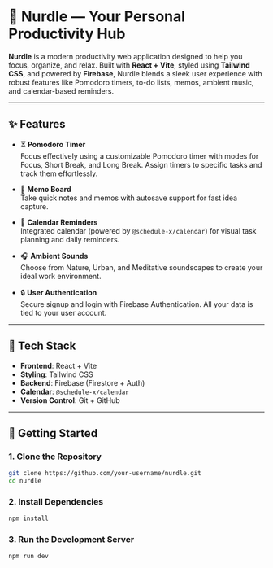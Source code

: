 # 🧠 Nurdle — Your Personal Productivity Hub

**Nurdle** is a modern productivity web application designed to help you focus, organize, and relax. Built with **React + Vite**, styled using **Tailwind CSS**, and powered by **Firebase**, Nurdle blends a sleek user experience with robust features like Pomodoro timers, to-do lists, memos, ambient music, and calendar-based reminders.

---

## ✨ Features

- ⏳ **Pomodoro Timer**  
  Focus effectively using a customizable Pomodoro timer with modes for Focus, Short Break, and Long Break. Assign timers to specific tasks and track them effortlessly.

- 📝 **Memo Board**  
  Take quick notes and memos with autosave support for fast idea capture.

- 📆 **Calendar Reminders**  
  Integrated calendar (powered by `@schedule-x/calendar`) for visual task planning and daily reminders.

- 🎧 **Ambient Sounds**  
  Choose from Nature, Urban, and Meditative soundscapes to create your ideal work environment.

- 🔒 **User Authentication**  
  Secure signup and login with Firebase Authentication. All your data is tied to your user account.

---

## 🔧 Tech Stack

- **Frontend**: React + Vite
- **Styling**: Tailwind CSS
- **Backend**: Firebase (Firestore + Auth)
- **Calendar**: `@schedule-x/calendar`
- **Version Control**: Git + GitHub

---

## 🚀 Getting Started

### 1. Clone the Repository
```bash
git clone https://github.com/your-username/nurdle.git
cd nurdle
```
### 2. Install Dependencies
```bash
npm install
```
### 3. Run the Development Server
```bash
npm run dev
```
